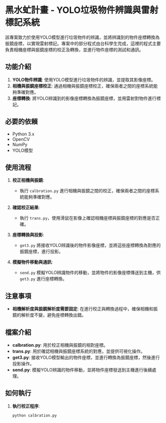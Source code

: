 # 黑水虻計畫 - YOLO垃圾物件辨識與雷射標記系統

該專案致力於使用YOLO模型進行垃圾物件的辨識，並將辨識到的物件座標轉換為振鏡座標，以實現雷射標記。專案中的部分程式由台科學生完成，這裡的程式主要負責相機座標與振鏡座標的校正及轉換，並進行物件座標的測試和通訊。

## 功能介紹

1. **YOLO物件辨識**: 使用YOLO模型進行垃圾物件的辨識，並提取其影像座標。
2. **相機與振鏡座標校正**: 通過相機與振鏡座標校正，確保兩者之間的座標系統能夠準確對應。
3. **座標轉換**: 將YOLO辨識到的影像座標轉換為振鏡座標，並用雷射對物件進行標記。

## 必要的依賴

- Python 3.x
- OpenCV
- NumPy
- YOLO模型

## 使用流程

1. **校正相機與振鏡**:
   - 執行 `calbration.py` 進行相機與振鏡之間的校正，確保兩者之間的座標系統能夠準確對應。

2. **確認校正結果**:
   - 執行 `trans.py`，使用滑鼠在影像上確認相機座標與振鏡座標的對應是否正確。

3. **座標轉換與投影**:
   - `get3.py` 將接收YOLO辨識後的物件影像座標，並將這些座標轉換為對應的振鏡座標，進行投影。

4. **模擬物件移動與通訊**:
   - `send.py` 模擬YOLO辨識物件的移動，並將物件的影像座標傳送到主機，供 `get3.py` 進行座標轉換。

## 注意事項

- **相機解析度與振鏡解析度需要固定**: 在進行校正與轉換過程中，確保相機和振鏡的解析度不變，避免座標轉換出錯。

## 檔案介紹

- **calbration.py**: 用於校正相機與振鏡的相對座標。
- **trans.py**: 用於確認相機與振鏡座標系統的對應，並提供可視化操作。
- **get3.py**: 接收YOLO模型輸出的物件座標，並進行轉換為振鏡座標，然後進行投影操作。
- **send.py**: 模擬YOLO辨識的物件移動，並將物件座標發送到主機進行後續處理。

## 如何執行

1. **執行校正程序**:
   ```bash
   python calbration.py
